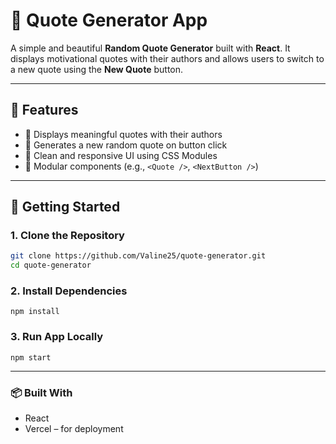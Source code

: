 # 🌟 Quote Generator App

A simple and beautiful **Random Quote Generator** built with **React**. It displays motivational quotes with their authors and allows users to switch to a new quote using the **New Quote** button.

---


## 🧠 Features

- 📝 Displays meaningful quotes with their authors
- 🔁 Generates a new random quote on button click
- 💅 Clean and responsive UI using CSS Modules
- 🧩 Modular components (e.g., `<Quote />`, `<NextButton />`)

---

## 🚀 Getting Started

### 1. Clone the Repository

```bash
git clone https://github.com/Valine25/quote-generator.git
cd quote-generator
```

### 2. Install Dependencies

```npm install```


### 3. Run App Locally

```npm start```

---

### 📦 Built With

- React
- Vercel – for deployment





